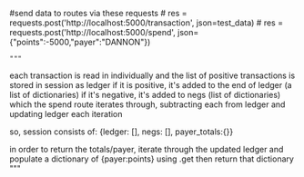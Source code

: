   #send data to routes via these requests
    # res = requests.post('http://localhost:5000/transaction', json=test_data)
    # res = requests.post('http://localhost:5000/spend', json={"points":-5000,"payer":"DANNON"})



    """
each transaction is read in individually and the list of positive transactions is stored in session as ledger
if it is positive, it's added to the end of ledger (a list of dictionaries)
if it's negative, it's added to negs (list of dictionaries) which the spend route iterates through, 
subtracting each from ledger and updating ledger each iteration 

so, session consists of: {ledger: [], negs: [], payer_totals:{}}

in order to return the totals/payer, iterate through the updated ledger and populate a dictionary of {payer:points}
using .get
then return that dictionary
"""